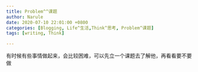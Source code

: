 ```yaml
---
title: Problem^^课题
author: Narule
date: 2020-07-10 22:01:00 +0800
categories: [Blogging, Life^生活,Think^思考, Problem^课题]
tags: [writing, Think]

---
```




有时候有些事情做起来，会比较困难，可以先立一个课题去了解他，再看看要不要做